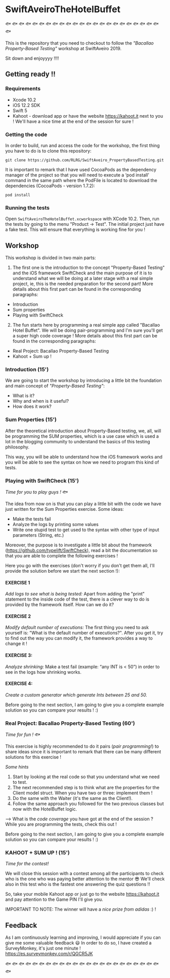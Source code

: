 # SwiftAveiroTheHotelBuffet
:fish: :fish: :fish: :fish: :fish: :fish: :fish: :fish: :fish: :fish: :fish: :fish: :fish: :fish: :fish: :fish: :fish: :fish: :fish: :fish: :fish: :fish: :fish: :fish:

This is the repository that you need to checkout to follow the *"Bacallao Property-Based Testing"* workshop at SwiftAveiro 2019.

Sit down and enjoyyyy !!!!

## Getting ready !!
### Requirements
* Xcode 10.2
* iOS 12.2 SDK
* Swift 5
* Kahoot - download app or have the website https://kahoot.it next to you ! We'll have a nice time at the end of the session for sure !
### Getting the code
In order to build, run and access the code for the workshop, the first thing you have to do is to clone this repository:
```
git clone https://github.com/RLRG/SwiftAveiro_PropertyBasedTesting.git
```
It is important to remark that I have used CocoaPods as the dependency manager of the project so that you will need to execute a ‘pod install’ command in the same path where the PodFile is located to download the dependencies (CocoaPods - version 1.7.2):
```
pod install
```
### Running the tests
Open `SwiftAveiroTheHotelBuffet.xcworkspace` with XCode 10.2. Then, run the tests by going to the menu "Product -> Test". The initial project just have a fake test. This will ensure that everything is working fine for you !

## Workshop
This workshop is divided in two main parts:
1. The first one is the introduction to the concept "Property-Based Testing" and the iOS framework SwiftCheck and the main purpose of it is to understand what we will be doing at a later stage with a real simple project, ie, this is the needed preparation for the second part! More details about this first part can be found in the corresponding paragraphs:
  - Introduction
  - Sum properties
  - Playing with SwiftCheck
2. The fun starts here by programming a real simple app called "Bacallao Hotel Buffet". We will be doing pair-programming and I'm sure you'll get a super high code coverage ! More details about this first part can be found in the corresponding paragraphs:
  - Real Project: Bacallao Property-Based Testing
  - Kahoot + Sum up !

### Introduction (15')
We are going to start the workshop by introducing a little bit the foundation and main concept of *"Property-Based Testing"*:
- What is it?
- Why and when is it useful?
- How does it work?

### Sum Properties (15')
After the theoretical introduction about Property-Based testing, we, all, will be programming the SUM properties, which is a use case which is used a lot in the blogging community to understand the basics of this testing philosophy.

This way, you will be able to understand how the iOS framework works and you will be able to see the syntax on how we need to program this kind of tests.

### Playing with SwiftCheck (15')
*Time for you to play guys !* :fish:

The idea from now on is that you can play a little bit with the code we have just written for the Sum Properties exercise. Some ideas:
- Make the tests fail
- Analyze the logs by printing some values
- Write one stupid test to get used to the syntax with other type of input parameters (String, etc.)

Moreover, the purpose is to investigate a little bit about the framework (https://github.com/typelift/SwiftCheck), read a bit the documentation so that you are able to complete the following exercises !

Here you go with the exercises (don't worry if you don't get them all, I'll provide the solution before we start the next section !):

#### EXERCISE 1
*Add logs to see what is being tested:* Apart from adding the "print" statement to the inside code of the test, there is a clever way to do is provided by the framework itself. How can we do it?

#### EXERCISE 2
*Modify default number of executions:* The first thing you need to ask yourself is: "What is the default number of executions?". After you get it, try to find out the way you can modify it, the framework provides a way to change it !

#### EXERCISE 3:
*Analyze shrinking:* Make a test fail (example: “any INT is < 50”) in order to see in the logs how shrinking works.

#### EXERCISE 4:
*Create a custom generator which generate Ints between 25 and 50.*


Before going to the next section, I am going to give you a complete example solution so you can compare your results ! :)

### Real Project: Bacallao Property-Based Testing (60')
*Time for fun !* :fish:

This exercise is highly recommended to do it pairs (*pair programming!*) to share ideas since it is important to remark that there can be many different solutions for this exercise !

*Some hints*
1. Start by looking at the real code so that you understand what we need to test.
2. The next recommended step is to think what are the properties for the Client model struct. When you have two or three: implement them !
3. Do the same with the Waiter (it's the same as the Client!).
4. Follow the same approach you followed for the two previous classes but now with the HotelBuffet logic.

--> What is the *code coverage* you have got at the end of the session ? While you are programming the tests, check this out !

Before going to the next section, I am going to give you a complete example solution so you can compare your results ! :)

### KAHOOT + SUM UP ! (15')
*Time for the contest!*

We will close this session with a contest among all the participants to check who is the one who was paying better attention to the mentor :sunglasses: We'll check also in this test who is the fastest one answering the quiz questions !!

So, take your mobile Kahoot app or just go to the website https://kahoot.it and pay attention to the Game PIN I'll give you.

IMPORTANT TO NOTE: The winner will have a *nice prize from adidas* :) !

## Feedback
As I am continuously learning and improving, I would appreciate if you can give me some valuable feedback :smiley:
In order to do so, I have created a SurveyMonkey, it's just one minute !
https://es.surveymonkey.com/r/QGCR5JK

:fish: :fish: :fish: :fish: :fish: :fish: :fish: :fish: :fish: :fish: :fish: :fish: :fish: :fish: :fish: :fish: :fish: :fish: :fish: :fish: :fish: :fish: :fish: :fish:
